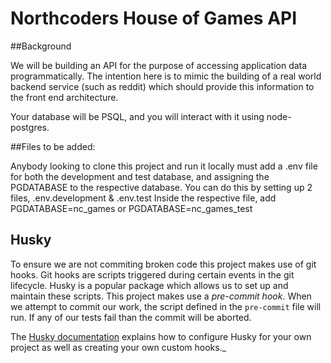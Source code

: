 # Northcoders House of Games API

##Background

We will be building an API for the purpose of accessing application data programmatically. The intention here is to mimic the building of a real world backend service (such as reddit) which should provide this information to the front end architecture.

Your database will be PSQL, and you will interact with it using node-postgres.

##Files to be added:

Anybody looking to clone this project and run it locally must add a .env file for both the development and test database, and assigning the PGDATABASE to the respective database.
You can do this by setting up 2 files, .env.development & .env.test 
Inside the respective file, add PGDATABASE=nc_games or PGDATABASE=nc_games_test


## Husky

To ensure we are not commiting broken code this project makes use of git hooks. Git hooks are scripts triggered during certain events in the git lifecycle. Husky is a popular package which allows us to set up and maintain these scripts. This project makes use a _pre-commit hook_. When we attempt to commit our work, the script defined in the `pre-commit` file will run. If any of our tests fail than the commit will be aborted.

The [Husky documentation](https://typicode.github.io/husky/#/) explains how to configure Husky for your own project as well as creating your own custom hooks.\_
